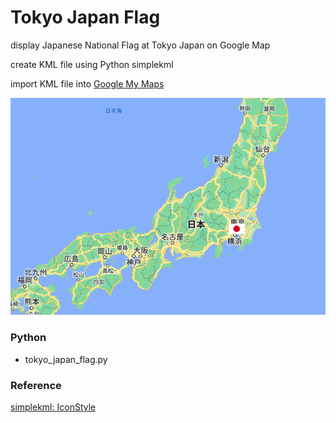 Tokyo Japan Flag
===============

display  Japanese National Flag at Tokyo Japan on Google Map

create KML file using Python simplekml

import KML file into [Google My Maps](https://www.google.com//intl/en/maps/about/mymaps/)

![tokyo japan flag](https://github.com/ohwada/World_Countries/blob/main/simplekml/tokyo_japan_flag/screenshots/tokyo_japan_flag.png)

### Python
- tokyo_japan_flag.py

### Reference
[simplekml: IconStyle](https://simplekml.readthedocs.io/en/latest/styles.html#simplekml.IconStyle)
